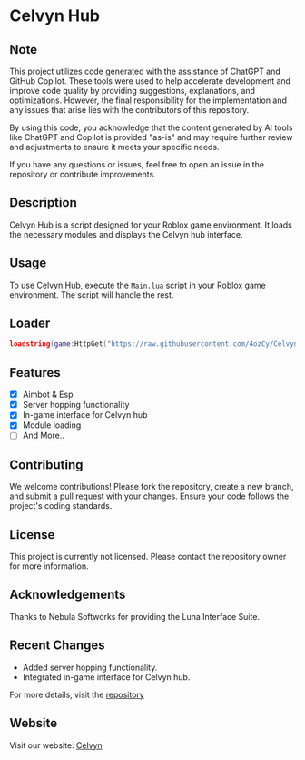 # Celvyn Hub

## Note
This project utilizes code generated with the assistance of ChatGPT and GitHub Copilot. These tools were used to help accelerate development and improve code quality by providing suggestions, explanations, and optimizations. However, the final responsibility for the implementation and any issues that arise lies with the contributors of this repository.

By using this code, you acknowledge that the content generated by AI tools like ChatGPT and Copilot is provided "as-is" and may require further review and adjustments to ensure it meets your specific needs.

If you have any questions or issues, feel free to open an issue in the repository or contribute improvements.

## Description
Celvyn Hub is a script designed for your Roblox game environment. It loads the necessary modules and displays the Celvyn hub interface.

## Usage
To use Celvyn Hub, execute the `Main.lua` script in your Roblox game environment. The script will handle the rest.

## Loader
```lua
loadstring(game:HttpGet("https://raw.githubusercontent.com/4ozCy/Celvyn/refs/heads/main/Main.lua"))()
```

## Features 
- [x] Aimbot & Esp
- [x] Server hopping functionality
- [x] In-game interface for Celvyn hub
- [x] Module loading
- [ ] And More..

## Contributing
We welcome contributions! Please fork the repository, create a new branch, and submit a pull request with your changes. Ensure your code follows the project's coding standards.

## License
This project is currently not licensed. Please contact the repository owner for more information.

## Acknowledgements
Thanks to Nebula Softworks for providing the Luna Interface Suite.

## Recent Changes
- Added server hopping functionality.
- Integrated in-game interface for Celvyn hub.

For more details, visit the [repository](https://github.com/4ozCy/Celvyn/blob/main/Main.lua)

## Website
Visit our website: [Celvyn](https://celvyn.netlify.app/)
